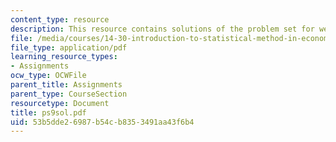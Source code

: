 ```yaml
---
content_type: resource
description: This resource contains solutions of the problem set for week 9.
file: /media/courses/14-30-introduction-to-statistical-method-in-economics-spring-2006/53b5dde26987b54cb8353491aa43f6b4_ps9sol.pdf
file_type: application/pdf
learning_resource_types:
- Assignments
ocw_type: OCWFile
parent_title: Assignments
parent_type: CourseSection
resourcetype: Document
title: ps9sol.pdf
uid: 53b5dde2-6987-b54c-b835-3491aa43f6b4
---
```

